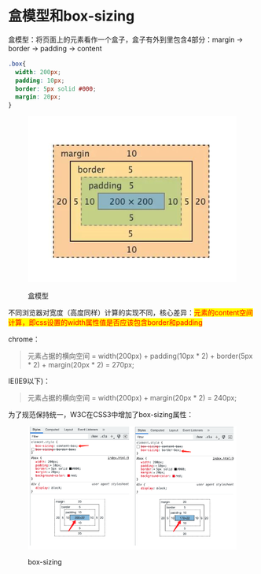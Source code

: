 # 盒模型和box-sizing

盒模型：将页面上的元素看作一个盒子，盒子有外到里包含4部分：margin -> border -> padding -> content



```css
.box{
  width: 200px;
  padding: 10px;
  border: 5px solid #000;
  margin: 20px;
}
```

<figure><img src="../../.gitbook/assets/box-model.jpeg" alt=""><figcaption><p>盒模型</p></figcaption></figure>

不同浏览器对宽度（高度同样）计算的实现不同，核心差异：<mark style="color:red;">元素的content空间计算，即css设置的width属性值是否应该包含border和padding</mark>

chrome：

> 元素占据的横向空间 = width(200px) + padding(10px \* 2) + border(5px \* 2) + margin(20px \* 2) = 270px;

IE(IE9以下)：

> 元素占据的横向空间 = width(200px) + margin(20px \* 2) = 240px;

为了规范保持统一，W3C在CSS3中增加了box-sizing属性：

<figure><img src="../../.gitbook/assets/box-sizing.png" alt=""><figcaption><p>box-sizing</p></figcaption></figure>

